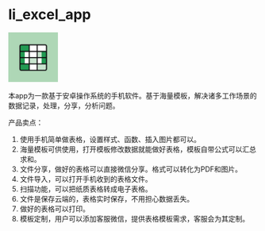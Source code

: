 # li_excel_app
<img src="fig/app_icon.png" width="100" height="100">

本app为一款基于安卓操作系统的手机软件。基于海量模板，解决诸多工作场景的数据记录，处理，分享，分析问题。

产品卖点：
1. 使用手机简单做表格，设置样式、函数、插入图片都可以。
2. 海量模板可供使用，打开模板修改数据就能做好表格，模板自带公式可以汇总求和。
3. 文件分享，做好的表格可以直接微信分享。格式可以转化为PDF和图片。
4. 文件导入，可以打开手机收到的表格文件。
5. 扫描功能，可以把纸质表格转成电子表格。
6. 文件是保存云端的，表格实时保存，不用担心数据丢失。
7. 做好的表格可以打印。
8. 模板定制，用户可以添加客服微信，提供表格模板需求，客服会为其定制。